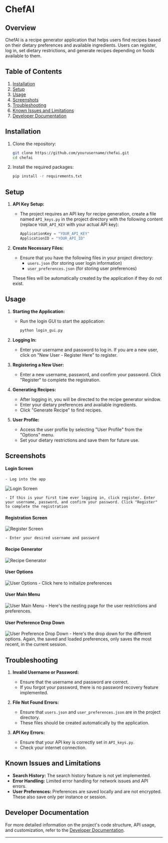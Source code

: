 # ChefAI

## Overview

ChefAI is a recipe generator application that helps users find recipes based on their dietary preferences and available ingredients. Users can register, log in, set dietary restrictions, and generate recipes depending on foods available to them.

## Table of Contents

1. [Installation](#installation)
2. [Setup](#setup)
3. [Usage](#usage)
4. [Screenshots](#screenshots)
4. [Troubleshooting](#troubleshooting)
5. [Known Issues and Limitations](#known-issues-and-limitations)
6. [Developer Documentation](#developer-documentation)

## Installation

1. Clone the repository:

    ```bash
    git clone https://github.com/yourusername/chefai.git
    cd chefai
    ```

2. Install the required packages:

    ```bash
    pip install -r requirements.txt
    ```

## Setup

1. **API Key Setup:**
    - The project requires an API key for recipe generation, create a file named `API_keys.py` in the project directory with the following content (replace `YOUR_API_KEY` with your actual API key):

        ```python
        ApplicationKey = "YOUR_API_KEY"
        ApplicationID = "YOUR_API_ID"
        ```


2. **Create Necessary Files:**
    - Ensure that you have the following files in your project directory:
        - `users.json` (for storing user login information)
        - `user_preferences.json` (for storing user preferences)

    These files will be automatically created by the application if they do not exist.

## Usage

1. **Starting the Application:**
    - Run the login GUI to start the application:

        ```bash
        python login_gui.py
        ```

2. **Logging In:**
    - Enter your username and password to log in. If you are a new user, click on "New User - Register Here" to register.

3. **Registering a New User:**
    - Enter a new username, password, and confirm your password. Click "Register" to complete the registration.

4. **Generating Recipes:**
    - After logging in, you will be directed to the recipe generator window.
    - Enter your dietary preferences and available ingredients.
    - Click "Generate Recipe" to find recipes.

5. **User Profile:**
    - Access the user profile by selecting "User Profile" from the "Options" menu.
    - Set your dietary restrictions and save them for future use.

## Screenshots

#### Login Screen
    - Log into the app
![Login Screen](screenshots/login_screen.png)

    - If this is your first time ever logging in, click register. Enter
    your username, password, and confirm your password. Click "Register" to complete the registration

#### Registration Screen
![Register Screen](screenshots/register_screen.png)

    - Enter your desired username and password

#### Recipe Generator
![Recipe Generator](screenshots/recipe_generator.png)

#### User Options
![User Options](screenshots/options_screen.png)
    - Click here to initialize preferences

#### User Main Menu
![User Main Menu](screenshots/user_profile_menu.png)
    - Here's the nesting page for the user restrictions and preferences.


#### User Preference Drop Down
![User Preference Drop Down](screenshots/user_profile_dropdown.png)
    - Here's the drop down for the different options. Again, the saved and loaded preferences, only saves the most recent, in the current session.




## Troubleshooting

1. **Invalid Username or Password:**
    - Ensure that the username and password are correct.
    - If you forgot your password, there is no password recovery feature implemented.

2. **File Not Found Errors:**
    - Ensure that `users.json` and `user_preferences.json` are in the project directory.
    - These files should be created automatically by the application.

3. **API Key Errors:**
    - Ensure that your API key is correctly set in `API_keys.py`.
    - Check your internet connection.

## Known Issues and Limitations

- **Search History:** The search history feature is not yet implemented.
- **Error Handling:** Limited error handling for network issues and API errors.
- **User Preferences:** Preferences are saved locally and are not encrypted. These also save only per instance or session.

## Developer Documentation

For more detailed information on the project's code structure, API usage, and customization, refer to the [Developer Documentation](docs/developer_documentation.md).

---
